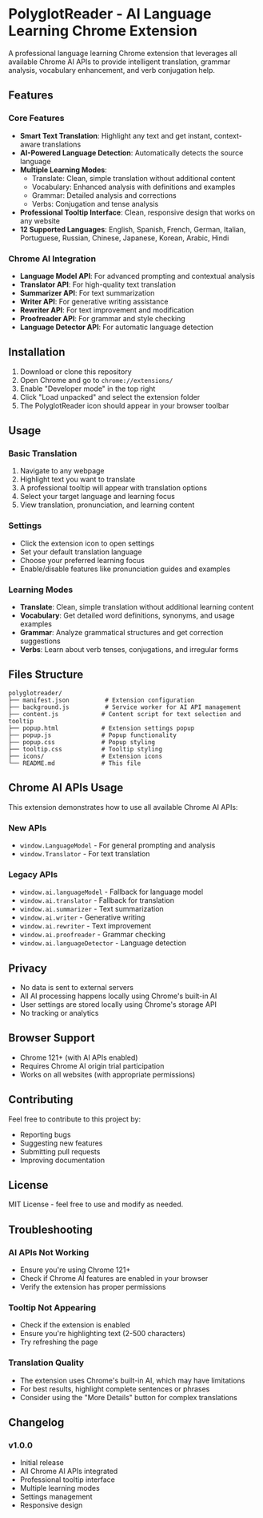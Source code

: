 # PolyglotReader - AI Language Learning Chrome Extension

A professional language learning Chrome extension that leverages all available Chrome AI APIs to provide intelligent translation, grammar analysis, vocabulary enhancement, and verb conjugation help.

## Features

### Core Features

- **Smart Text Translation**: Highlight any text and get instant, context-aware translations
- **AI-Powered Language Detection**: Automatically detects the source language
- **Multiple Learning Modes**:
  - Translate: Clean, simple translation without additional content
  - Vocabulary: Enhanced analysis with definitions and examples
  - Grammar: Detailed analysis and corrections
  - Verbs: Conjugation and tense analysis
- **Professional Tooltip Interface**: Clean, responsive design that works on any website
- **12 Supported Languages**: English, Spanish, French, German, Italian, Portuguese, Russian, Chinese, Japanese, Korean, Arabic, Hindi

### Chrome AI Integration

- **Language Model API**: For advanced prompting and contextual analysis
- **Translator API**: For high-quality text translation
- **Summarizer API**: For text summarization
- **Writer API**: For generative writing assistance
- **Rewriter API**: For text improvement and modification
- **Proofreader API**: For grammar and style checking
- **Language Detector API**: For automatic language detection

## Installation

1. Download or clone this repository
2. Open Chrome and go to `chrome://extensions/`
3. Enable "Developer mode" in the top right
4. Click "Load unpacked" and select the extension folder
5. The PolyglotReader icon should appear in your browser toolbar

## Usage

### Basic Translation

1. Navigate to any webpage
2. Highlight text you want to translate
3. A professional tooltip will appear with translation options
4. Select your target language and learning focus
5. View translation, pronunciation, and learning content

### Settings

- Click the extension icon to open settings
- Set your default translation language
- Choose your preferred learning focus
- Enable/disable features like pronunciation guides and examples

### Learning Modes

- **Translate**: Clean, simple translation without additional learning content
- **Vocabulary**: Get detailed word definitions, synonyms, and usage examples
- **Grammar**: Analyze grammatical structures and get correction suggestions
- **Verbs**: Learn about verb tenses, conjugations, and irregular forms

## Files Structure

```
polyglotreader/
├── manifest.json          # Extension configuration
├── background.js          # Service worker for AI API management
├── content.js            # Content script for text selection and tooltip
├── popup.html            # Extension settings popup
├── popup.js              # Popup functionality
├── popup.css             # Popup styling
├── tooltip.css           # Tooltip styling
├── icons/                # Extension icons
└── README.md             # This file
```

## Chrome AI APIs Usage

This extension demonstrates how to use all available Chrome AI APIs:

### New APIs

- `window.LanguageModel` - For general prompting and analysis
- `window.Translator` - For text translation

### Legacy APIs

- `window.ai.languageModel` - Fallback for language model
- `window.ai.translator` - Fallback for translation
- `window.ai.summarizer` - Text summarization
- `window.ai.writer` - Generative writing
- `window.ai.rewriter` - Text improvement
- `window.ai.proofreader` - Grammar checking
- `window.ai.languageDetector` - Language detection

## Privacy

- No data is sent to external servers
- All AI processing happens locally using Chrome's built-in AI
- User settings are stored locally using Chrome's storage API
- No tracking or analytics

## Browser Support

- Chrome 121+ (with AI APIs enabled)
- Requires Chrome AI origin trial participation
- Works on all websites (with appropriate permissions)

## Contributing

Feel free to contribute to this project by:

- Reporting bugs
- Suggesting new features
- Submitting pull requests
- Improving documentation

## License

MIT License - feel free to use and modify as needed.

## Troubleshooting

### AI APIs Not Working

- Ensure you're using Chrome 121+
- Check if Chrome AI features are enabled in your browser
- Verify the extension has proper permissions

### Tooltip Not Appearing

- Check if the extension is enabled
- Ensure you're highlighting text (2-500 characters)
- Try refreshing the page

### Translation Quality

- The extension uses Chrome's built-in AI, which may have limitations
- For best results, highlight complete sentences or phrases
- Consider using the "More Details" button for complex translations

## Changelog

### v1.0.0

- Initial release
- All Chrome AI APIs integrated
- Professional tooltip interface
- Multiple learning modes
- Settings management
- Responsive design
